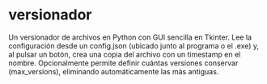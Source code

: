 # versionador
Un versionador de archivos en Python con GUI sencilla en Tkinter. Lee la configuración desde un config.json (ubicado junto al programa o el .exe) y, al pulsar un botón, crea una copia del archivo con un timestamp en el nombre. Opcionalmente permite definir cuántas versiones conservar (max_versions), eliminando automáticamente las más antiguas. 
